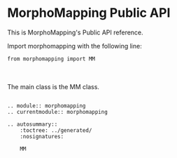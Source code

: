 # MorphoMapping Public API

This is MorphoMapping's Public API reference.


Import morphomapping with the following line:
```
from morphomapping import MM
```

<br/><br/>
The main class is the MM class.

```{eval-rst}

.. module:: morphomapping
.. currentmodule:: morphomapping

.. autosummary::
    :toctree: ../generated/
    :nosignatures:
    
    MM

```

